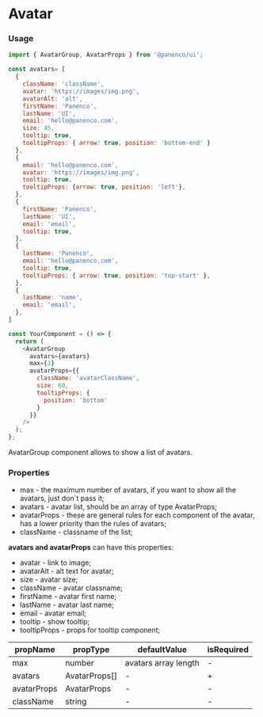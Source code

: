# Avatar

### Usage

```js
import { AvatarGroup, AvatarProps } from '@panenco/ui';

const avatars= [
  {
    className: 'className',
    avatar: 'https://images/img.png',
    avatarAlt: 'alt',
    firstName: 'Panenco',
    lastName: 'UI',
    email: 'hello@panenco.com',
    size: 45,
    tooltip: true,
    tooltipProps: { arrow: true, position: 'bottom-end' }
  },
  {
    email: 'hello@panenco.com',
    avatar: 'https://images/img.png',
    tooltip: true,
    tooltipProps: {arrow: true, position: 'left'},
  },
  {
    firstName: 'Panenco',
    lastName: 'UI',
    email: 'email',
    tooltip: true,
  },
  {
    lastName: 'Panenco',
    email: 'hello@panenco.com',
    tooltip: true,
    tooltipProps: { arrow: true, position: 'top-start' },
  },
  {
    lastName: 'name',
    email: 'email',
  },
]

const YourComponent = () => {
  return (
    <AvatarGroup 
      avatars={avatars}
      max={3}
      avatarProps={{ 
        className: 'avatarClassName', 
        size: 60, 
        tooltipProps: { 
          position: 'bottom' 
        } 
      }} 
    />
  );
};

```

<!-- STORY -->
AvatarGroup component allows to show a list of avatars.

### Properties
- max -  the maximum number of avatars, if you want to show all the avatars, just don`t pass it;
- avatars - avatar list, should be an array of type AvatarProps;
- avatarProps - these are general rules for each component of the avatar, has a lower priority than the rules of avatars;
- className - classname of the list;

**avatars and avatarProps** can have this properties:
  - avatar - link to image;
  - avatarAlt - alt text for avatar;
  - size - avatar size;
  - className - avatar classname;
  - firstName - avatar first name;
  - lastName - avatar last name;
  - email - avatar email;
  - tooltip - show tooltip;
  - tooltipProps - props for tooltip component;

| propName          | propType                        | defaultValue                   | isRequired |
| ----------------- | ------------------------------- | ------------------------------ | ---------- |
| max               | number                          | avatars array length           | -          |
| avatars           | AvatarProps[]                   | -                              | +          |
| avatarProps       | AvatarProps                     | -                              | -          |
| className         | string                          | -                              | -          |
